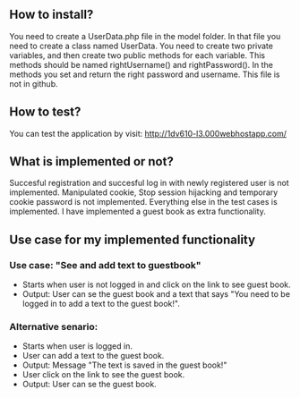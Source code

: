 ## How to install?
You need to create a UserData.php file in the model folder. In that file you need to create a class named UserData. You need to create two private variables, 
and then create two public methods for each variable. This methods should be named rightUsername() and rightPassword(). In the methods you set and return the right password and username. This file is not in github.

## How to test?
You can test the application by visit: http://1dv610-l3.000webhostapp.com/

## What is implemented or not?
Succesful registration and succesful log in with newly registered user is not implemented. 
Manipulated cookie, Stop session hijacking and temporary cookie password is not implemented.
Everything else in the test cases is implemented.
I have implemented a guest book as extra functionality.

## Use case for my implemented functionality
### Use case: "See and add text to guestbook"
* Starts when user is not logged in and click on the link to see guest book.
* Output: User can se the guest book and a text that says "You need to be logged in to add a text to the guest book!".

### Alternative senario:
* Starts when user is logged in.
* User can add a text to the guest book.
* Output: Message "The text is saved in the guest book!"
* User click on the link to see the guest book.
* Output: User can se the guest book.